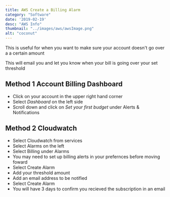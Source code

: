```yaml
---
title: AWS Create a Billing Alarm
category: "Software"
date: '2019-02-19'
desc: "AWS Info"
thumbnail: "../images/aws/awsImage.png"
alt: "coconut"
---
```


This is useful for when you want to make sure your account doesn't go over a a certain amount

This will email you and let you know when your bill is going over your set threshold

## Method 1 Account Billing Dashboard

* Click on your account in the upper right hand corner
* Select *Dashboard* on the left side
* Scroll down and click on *Set your first budget* under Alerts & Notifications

## Method 2 Cloudwatch

* Select Cloudwatch from services
* Select Alarms on the left
* Select Billing under Alarms
* You may need to set up billing alerts in your prefernces before moving foward
* Select Create Alarm
* Add your threshold amount
* Add an email address to be notified
* Select Create Alarm
* You will have 3 days to confirm you recieved the subscription in an email
